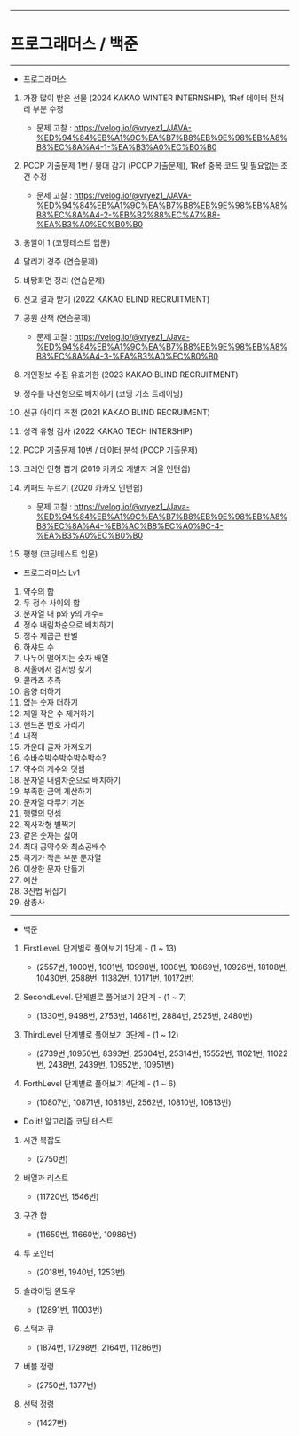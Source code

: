 ----------------------------
# 프로그래머스 / 백준
----------------------------

+ 프로그래머스


1. 가장 많이 받은 선물 (2024 KAKAO WINTER INTERNSHIP), 1Ref 데이터 전처리 부분 수정
   + 문제 고찰 : https://velog.io/@vryez1_/JAVA-%ED%94%84%EB%A1%9C%EA%B7%B8%EB%9E%98%EB%A8%B8%EC%8A%A4-1-%EA%B3%A0%EC%B0%B0
     
2. PCCP 기출문제 1번 / 붕대 감기 (PCCP 기출문제), 1Ref 중복 코드 및 필요없는 조건 수정
   + 문제 고찰 : https://velog.io/@vryez1_/JAVA-%ED%94%84%EB%A1%9C%EA%B7%B8%EB%9E%98%EB%A8%B8%EC%8A%A4-2-%EB%B2%88%EC%A7%B8-%EA%B3%A0%EC%B0%B0
   
3. 옹알이 1 (코딩테스트 입문)
   
4. 달리기 경주 (연습문제)
   
5. 바탕화면 정리 (연습문제)
   
6. 신고 결과 받기 (2022 KAKAO BLIND RECRUITMENT)
    
7. 공원 산책 (연습문제)
   + 문제 고찰 : https://velog.io/@vryez1_/Java-%ED%94%84%EB%A1%9C%EA%B7%B8%EB%9E%98%EB%A8%B8%EC%8A%A4-3-%EA%B3%A0%EC%B0%B0
     
8. 개인정보 수집 유효기한 (2023 KAKAO BLIND RECRUITMENT)
    
9. 정수를 나선형으로 배치하기 (코딩 기초 트레이닝)
    
10. 신규 아이디 추천 (2021 KAKAO BLIND RECRUIMENT)
    
11. 성격 유형 검사 (2022 KAKAO TECH INTERSHIP)
    
12. PCCP 기출문제 10번 / 데이터 분석 (PCCP 기출문제)
    
13. 크레인 인형 뽑기 (2019 카카오 개발자 겨울 인턴쉽)
    
14. 키패드 누르기 (2020 카카오 인턴쉽)
    + 문제 고찰 : https://velog.io/@vryez1_/Java-%ED%94%84%EB%A1%9C%EA%B7%B8%EB%9E%98%EB%A8%B8%EC%8A%A4-%EB%AC%B8%EC%A0%9C-4-%EA%B3%A0%EC%B0%B0
      
15. 평행 (코딩테스트 입문)

+ 프로그래머스 Lv1
1. 약수의 합
2. 두 정수 사이의 합
3. 문자열 내 p와 y의 개수=
4. 정수 내림차순으로 배치하기
5. 정수 제곱근 판별
6. 하샤드 수
7. 나누어 떨어지는 숫자 배열
8. 서울에서 김서방 찾기
9. 콜라츠 추측
10. 음양 더하기
11. 없는 숫자 더하기
12. 제일 작은 수 제거하기
13. 핸드폰 번호 가리기
14. 내적
15. 가운데 글자 가져오기
16. 수바수박수박수박수박수?
17. 약수의 개수와 덧셈
18. 문자열 내림차순으로 배치하기
19. 부족한 금액 계산하기
20. 문자열 다루기 기본
21. 행렬의 덧셈
22. 직사각형 별찍기
23. 같은 숫자는 싫어
24. 최대 공약수와 최소공배수
25. 큭기가 작은 부분 문자열
26. 이상한 문자 만들기
27. 예산
28. 3진법 뒤집기
29. 삼총사

-----------------------------

+ 백준
1. FirstLevel. 단계별로 풀어보기 1단계 - (1 ~ 13)
   + (2557번, 1000번, 1001번, 10998번, 1008번, 10869번, 10926번, 18108번, 10430번, 2588번, 11382번, 10171번, 10172번)
  
2. SecondLevel. 단게별로 풀어보기 2단계 - (1 ~ 7)
   + (1330번, 9498번, 2753번, 14681번, 2884번, 2525번, 2480번)

3. ThirdLevel 단계별로 풀어보기 3단계 - (1 ~ 12)
   + (2739번 ,10950번, 8393번, 25304번, 25314번, 15552번, 11021번, 11022번, 2438번, 2439번, 10952번, 10951번)
  
4. ForthLevel 단계별로 풀어보기 4단계 - (1 ~ 6)
   + (10807번, 10871번, 10818번, 2562번, 10810번, 10813번)

+ Do it! 알고리즘 코딩 테스트
1. 시간 복잡도
   + (2750번)
    
2. 배열과 리스트
   + (11720번, 1546번)

3. 구간 합
   + (11659번, 11660번, 10986번)

4. 투 포인터
   + (2018번, 1940번, 1253번)

5. 슬라이딩 윈도우
   + (12891번, 11003번)

6. 스택과 큐
    + (1874번, 17298번, 2164번, 11286번)
7. 버블 정령
   + (2750번, 1377번)
8. 선택 정령
   + (1427번)   
